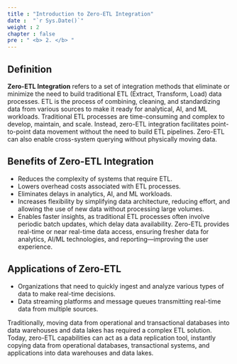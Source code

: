 ```yaml
---
title : "Introduction to Zero-ETL Integration"
date :  "`r Sys.Date()`" 
weight : 2 
chapter : false
pre : " <b> 2. </b> "
---
```


## Definition
**Zero-ETL Integration** refers to a set of integration methods that eliminate or minimize the need to build traditional ETL (Extract, Transform, Load) data processes. ETL is the process of combining, cleaning, and standardizing data from various sources to make it ready for analytical, AI, and ML workloads. Traditional ETL processes are time-consuming and complex to develop, maintain, and scale. Instead, zero-ETL integration facilitates point-to-point data movement without the need to build ETL pipelines. Zero-ETL can also enable cross-system querying without physically moving data.

## Benefits of Zero-ETL Integration
- Reduces the complexity of systems that require ETL.
- Lowers overhead costs associated with ETL processes.
- Eliminates delays in analytics, AI, and ML workloads.
- Increases flexibility by simplifying data architecture, reducing effort, and allowing the use of new data without processing large volumes.
- Enables faster insights, as traditional ETL processes often involve periodic batch updates, which delay data availability. Zero-ETL provides real-time or near real-time data access, ensuring fresher data for analytics, AI/ML technologies, and reporting—improving the user experience.

## Applications of Zero-ETL
- Organizations that need to quickly ingest and analyze various types of data to make real-time decisions.
- Data streaming platforms and message queues transmitting real-time data from multiple sources.

Traditionally, moving data from operational and transactional databases into data warehouses and data lakes has required a complex ETL solution. Today, zero-ETL capabilities can act as a data replication tool, instantly copying data from operational databases, transactional systems, and applications into data warehouses and data lakes.
